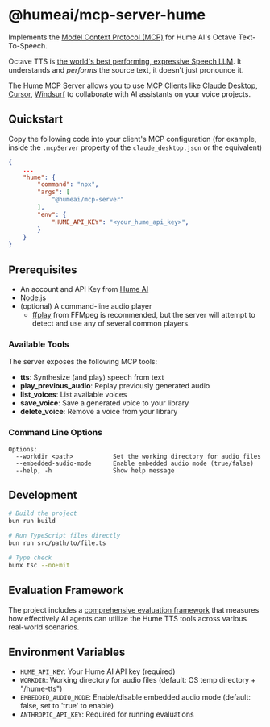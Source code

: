 # @humeai/mcp-server-hume

Implements the [Model Context Protocol (MCP)](https://modelcontextprotocol.io) for Hume AI's Octave Text-To-Speech.

Octave TTS is [the world's best performing, expressive Speech LLM](https://www.hume.ai/blog/octave-the-first-text-to-speech-model-that-understands-what-its-saying). It understands and *performs* the source text, it doesn't just pronounce it.

The Hume MCP Server allows you to use MCP Clients like [Claude Desktop](https://claude.ai/desktop), [Cursor](https://cursor.sh/), [Windsurf](https://www.windsurf.io/) to collaborate with AI assistants on your voice projects.

## Quickstart

Copy the following code into your client's MCP configuration (for example, inside the `.mcpServer` property of the `claude_desktop.json` or the equivalent)

```json
{
    ...
    "hume": {
        "command": "npx",
        "args": [
            "@humeai/mcp-server"
        ],
        "env": {
            "HUME_API_KEY": "<your_hume_api_key>",
        }
    }
}
```

## Prerequisites
- An account and API Key from [Hume AI](https://platform.hume.ai/)
- [Node.js](https://nodejs.org/)
- (optional) A command-line audio player
  * [ffplay](https://ffmpeg.org/ffplay.html) from FFMpeg is recommended, but the server will attempt to detect and use any of several common players.

### Available Tools

The server exposes the following MCP tools:

- **tts**: Synthesize (and play) speech from text
- **play_previous_audio**: Replay previously generated audio
- **list_voices**: List available voices
- **save_voice**: Save a generated voice to your library
- **delete_voice**: Remove a voice from your library

### Command Line Options

```
Options:
  --workdir <path>           Set the working directory for audio files
  --embedded-audio-mode      Enable embedded audio mode (true/false)
  --help, -h                 Show help message
```


## Development

```bash
# Build the project
bun run build

# Run TypeScript files directly
bun run src/path/to/file.ts

# Type check
bunx tsc --noEmit
```

## Evaluation Framework

The project includes a [comprehensive evaluation framework](src/evals/README.md) that measures how effectively AI agents can utilize the Hume TTS tools across various real-world scenarios.

## Environment Variables

- `HUME_API_KEY`: Your Hume AI API key (required)
- `WORKDIR`: Working directory for audio files (default: OS temp directory + "/hume-tts")
- `EMBEDDED_AUDIO_MODE`: Enable/disable embedded audio mode (default: false, set to 'true' to enable)
- `ANTHROPIC_API_KEY`: Required for running evaluations
